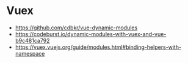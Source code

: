 # Vuex

 - https://github.com/cdbkr/vue-dynamic-modules
 - https://codeburst.io/dynamic-modules-with-vuex-and-vue-b9c481ca792
 - https://vuex.vuejs.org/guide/modules.html#binding-helpers-with-namespace
